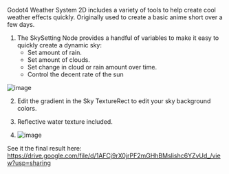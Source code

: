 Godot4 Weather System 2D includes a variety of tools to help create cool weather effects quickly.
Originally used to create a basic anime short over a few days.


1. The SkySetting Node provides a handful of variables to make it easy to quickly create a dynamic sky:
	- Set amount of rain.
	- Set amount of clouds.
	- Set change in cloud or rain amount over time.
	- Control the decent rate of the sun

![image](https://github.com/user-attachments/assets/464d6479-56c2-4495-a1da-07ea81123b72)
	
2. Edit the gradient in the Sky TextureRect to edit your sky background colors.

3. Reflective water texture included.

4. ![image](https://github.com/user-attachments/assets/930c2468-c58b-4c69-9b0b-86449aad2a6b)


See it the final result here: https://drive.google.com/file/d/1AFCj9rX0jrPF2mGHhBMslishc6YZvUd_/view?usp=sharing
